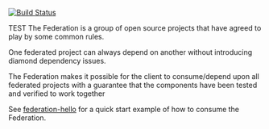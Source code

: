 [![Build Status](https://travis-ci.org/abseil/federation-head.svg?branch=master)](https://travis-ci.org/abseil/federation-head)

TEST
The Federation is a group of open source projects that have agreed to play by some common rules.  

One federated project can always depend on another without introducing diamond dependency issues.  

The Federation makes it possible for the client to consume/depend upon all federated projects with a 
guarantee that the components have been tested and verified to work together

See [federation-hello](https://github.com/abseil/federation-hello) for a quick start example of how to consume the Federation.
